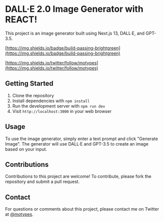 # DALL·E 2.0 Image Generator with REACT!

This project is an image generator built using Next.js 13, DALL·E, and GPT-3.5.

[https://img.shields.io/badge/build-passing-brightgreen](https://img.shields.io/badge/build-passing-brightgreen)

[https://img.shields.io/twitter/follow/motypes](https://img.shields.io/twitter/follow/motypes)

## Getting Started

1. Clone the repository
2. Install dependencies with `npm install`
3. Run the development server with `npm run dev`
4. Visit `http://localhost:3000` in your web browser

## Usage

To use the image generator, simply enter a text prompt and click "Generate Image". The generator will use DALL·E and GPT-3.5 to create an image based on your input.

## Contributions

Contributions to this project are welcome! To contribute, please fork the repository and submit a pull request.

## Contact

For questions or comments about this project, please contact me on Twitter at [@motypes](https://twitter.com/motypes).